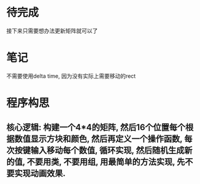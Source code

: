# 待完成
接下来只需要想办法更新矩阵就可以了 


#  笔记

不需要使用delta time, 因为没有实际上需要移动的rect


# 程序构思
## 核心逻辑: 构建一个4*4的矩阵, 然后16个位置每个根据数值显示方块和颜色, 然后再定义一个操作函数, 每次按键输入移动每个数值, 循环实现, 然后随机生成新的值, 不要用类, 不要用组, 用最简单的方法实现, 先不要实现动画效果.
